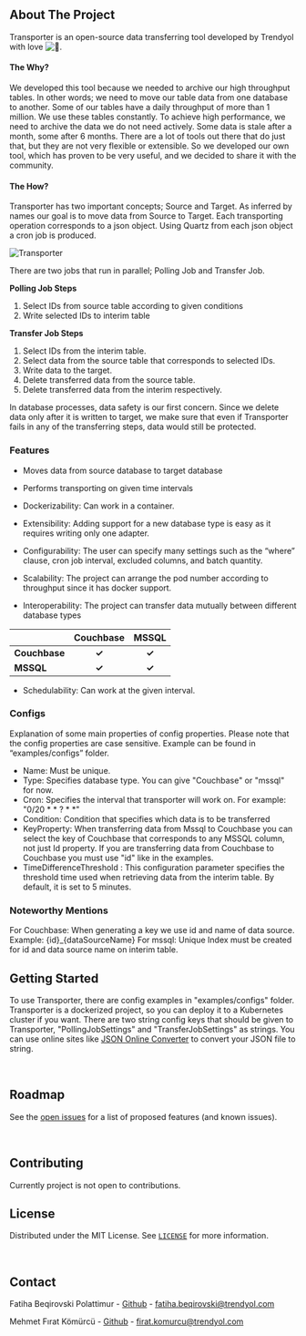 <!--  ABOUT  THE  PROJECT  -->

##  About  The  Project

Transporter is an open-source data transferring tool developed by Trendyol with love ![:orange_heart:](https://a.slack-edge.com/production-standard-emoji-assets/13.0/apple-medium/1f9e1.png).

#### The Why?

We developed this tool because we needed to archive our high throughput tables. In other words; we need to move our table data from one database to another. Some of our tables have a daily throughput of more than 1 million. We use these tables constantly. To achieve high performance, we need to archive the data we do not need actively. Some data is stale after a month, some after 6 months. There are a lot of tools out there that do just that, but they are not very flexible or extensible. So we developed our own tool, which has proven to be very useful, and we decided to share it with the community.



#### The How?

Transporter has two important concepts; Source and Target. As inferred by names our goal is to move data from Source to Target. Each transporting operation corresponds to a json object. Using Quartz from each json object a cron job is produced.


![Transporter](images/Transporter.png)
​

There are two jobs that run in parallel; Polling Job and Transfer Job. 

**Polling Job Steps**

1. Select IDs from source table according to given conditions
2. Write selected IDs to interim table

**Transfer Job Steps**

1. Select IDs from the interim table.
2. Select data from the source table that corresponds to selected IDs.
3. Write data to the target. 
4. Delete transferred data from the source table.
5. Delete transferred data from the interim respectively. 

In database processes, data safety is our first concern. Since we delete data only after it is written to target, we make sure that even if Transporter fails in any of the transferring steps, data would still be protected.​

###  Features

-  Moves  data  from  source  database  to  target  database

-  Performs  transporting  on  given  time  intervals
 
-   Dockerizability: Can work in a container.
    
-   Extensibility: Adding support for a new database type is easy as it requires writing only one adapter.
    
-   Configurability: The user can specify many settings such as the “where” clause, cron job interval, excluded columns, and batch quantity. 
    
-   Scalability: The project can arrange the pod number according to throughput since it has docker support.
    
-   Interoperability: The project can transfer data mutually between different database types

 |              | Couchbase   |  MSSQL     |
| :---         |    :----:   |     :----: |
| **Couchbase**| **✓**       | **✓**      |
| **MSSQL**    | **✓**       |  **✓**     |

-   Schedulability: Can work at the given interval.



### Configs

Explanation of some main properties of config properties. Please note that the config properties are case sensitive. Example can be found in “examples/configs” folder. 

- Name: Must be unique. 
- Type: Specifies database type. You can give "Couchbase" or "mssql" for now. 
- Cron: Specifies the interval that transporter will work on. For example: "0/20 * * ? * *"
- Condition: Condition that specifies which data is to be transferred
- KeyProperty: When transferring data from Mssql to Couchbase you can select the key of Couchbase that corresponds to any MSSQL column, not just Id property. If you are transferring data from Couchbase to Couchbase you must use "id" like in the examples.
- TimeDifferenceThreshold : This configuration parameter specifies the threshold time used when retrieving data from the interim table. By default, it is set to 5 minutes.  
  
### Noteworthy Mentions 

For Couchbase: When generating a key we use id and name of data source. Example: {id}_{dataSourceName}
For mssql: Unique Index must be created for id and data source name on interim table. 


<!--  GETTING  STARTED  -->

## Getting Started

To use Transporter, there are config examples in "examples/configs" folder. Transporter is a dockerized project, so you can deploy it to a Kubernetes cluster if you want. 
There are two string config keys that should be given to Transporter, "PollingJobSettings" and "TransferJobSettings" as strings. You can use online sites like [JSON Online Converter](https://tools.knowledgewalls.com/jsontostring) to convert your JSON file to string.

​

## Roadmap

See the [open issues]([https://github.com/github_username/repo_name/issues](https://github.com/github_username/repo_name/issues)) for a list of proposed features (and known issues).

​

 <!--  CONTRIBUTING  -->

## Contributing

Currently project is not open to contributions.
​

 <!--  LICENSE  -->

## License

Distributed under the MIT License. See [`LICENSE`](https://choosealicense.com/licenses/mit/) for more information.

​

 <!--  CONTACT  -->

## Contact

Fatiha Beqirovski Polattimur - [Github](https://github.com/FatihaBeqirovski) - [fatiha.beqirovski@trendyol.com](mailto:fatiha.beqirovski@trendyol.com)


Mehmet Fırat Kömürcü - [Github](https://github.com/MehmetFiratKomurcu) - [firat.komurcu@trendyol.com](mailto:firat.komurcu@trendyol.com)
